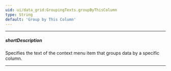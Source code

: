 ```yaml
---
uid: ui/data_grid:GroupingTexts.groupByThisColumn
type: String
default: 'Group by This Column'
---
```

---
##### shortDescription
Specifies the text of the context menu item that groups data by a specific column.

---
